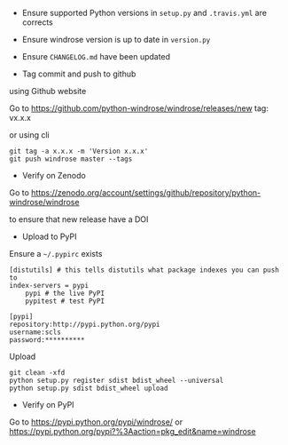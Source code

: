 * Ensure supported Python versions in `setup.py` and `.travis.yml` are corrects 

* Ensure windrose version is up to date in `version.py`

* Ensure `CHANGELOG.md` have been updated

*   Tag commit and push to github

using Github website

Go to https://github.com/python-windrose/windrose/releases/new
tag: vx.x.x

or using cli

```
git tag -a x.x.x -m 'Version x.x.x'
git push windrose master --tags
```

* Verify on Zenodo

Go to https://zenodo.org/account/settings/github/repository/python-windrose/windrose

to ensure that new release have a DOI

*  Upload to PyPI

Ensure a `~/.pypirc` exists
```
[distutils] # this tells distutils what package indexes you can push to
index-servers = pypi
    pypi # the live PyPI
    pypitest # test PyPI

[pypi]
repository:http://pypi.python.org/pypi
username:scls
password:**********
```

Upload

```
git clean -xfd
python setup.py register sdist bdist_wheel --universal
python setup.py sdist bdist_wheel upload
```

* Verify on PyPI

Go to https://pypi.python.org/pypi/windrose/
or https://pypi.python.org/pypi?%3Aaction=pkg_edit&name=windrose
